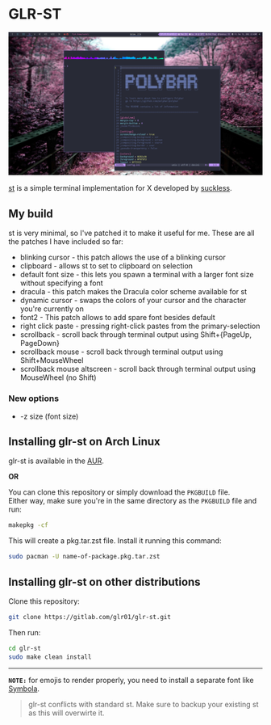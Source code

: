 # GLR-ST

![st screenshot](doc/st_scrot.png)

[st](https://st.suckless.org/) is a simple terminal implementation for X developed by [suckless](https://suckless.org/).

## My build

st is very minimal, so I've patched it to make it useful for me. These are all the patches I have included so far:

- blinking cursor - this patch allows the use of a blinking cursor
- clipboard - allows st to set to clipboard on selection
- default font size - this lets you spawn a terminal with a larger font size without specifying a font
- dracula - this patch makes the Dracula color scheme available for st
- dynamic cursor - swaps the colors of your cursor and the character you're currently on
- font2 - This patch allows to add spare font besides default
- right click paste - pressing right-click pastes from the primary-selection
- scrollback - scroll back through terminal output using Shift+{PageUp, PageDown}
- scrollback mouse - scroll back through terminal output using Shift+MouseWheel
- scrollback mouse altscreen - scroll back through terminal output using MouseWheel (no Shift)

### New options

- -z size (font size)

## Installing glr-st on Arch Linux

glr-st is available in the [AUR](https://aur.archlinux.org/packages/glr-st-git/).

**OR**

You can clone this repository or simply download the `PKGBUILD` file.\
Either way, make sure you're in the same directory as the `PKGBUILD` file and run:

```bash
makepkg -cf
```

This will create a pkg.tar.zst file. Install it running this command:

```bash
sudo pacman -U name-of-package.pkg.tar.zst
```

## Installing glr-st on other distributions

Clone this repository:

```bash
git clone https://gitlab.com/glr01/glr-st.git
```

Then run:

```bash
cd glr-st
sudo make clean install
```

---

**`NOTE:`** for emojis to render properly, you need to install a separate font like [Symbola](https://fontlibrary.org/en/font/symbola).

> glr-st conflicts with standard st. Make sure to backup your existing st as this will overwirte it.

